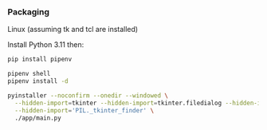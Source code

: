 ### Packaging

Linux (assuming tk and tcl are installed)

Install Python 3.11 then:
```bash
pip install pipenv

pipenv shell
pipenv install -d

pyinstaller --noconfirm --onedir --windowed \
  --hidden-import=tkinter --hidden-import=tkinter.filedialog --hidden-import=tkinter.font --hidden-import=tkinter.ttk \
  --hidden-import='PIL._tkinter_finder' \
  ./app/main.py
```
